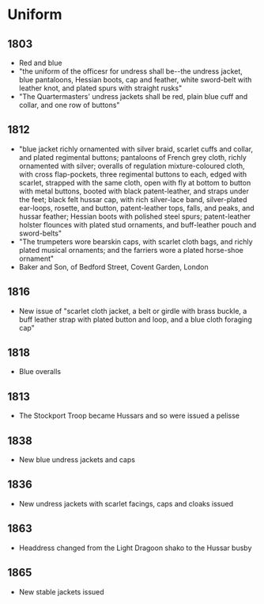 # Uniform

## 1803

* Red and blue
* "the uniform of the officesr for undress shall be--the undress jacket, blue pantaloons, Hessian boots, cap and feather, white sword-belt with leather knot, and plated spurs with straight rusks"
* "The Quartermasters' undress jackets shall be red, plain blue cuff and collar, and one row of buttons"

## 1812

* "blue jacket richly ornamented with silver braid, scarlet cuffs and collar, and plated regimental buttons; pantaloons of French grey cloth, richly ornamented with silver; overalls of regulation mixture-coloured cloth, with cross flap-pockets, three regimental buttons to each, edged with scarlet, strapped with the same cloth, open with fly at bottom to button with metal buttons, booted with black patent-leather, and straps under the feet; black felt hussar cap, with rich silver-lace band, silver-plated ear-loops, rosette, and button, patent-leather tops, falls, and peaks, and hussar feather; Hessian boots with polished steel spurs; patent-leather holster flounces with plated stud ornaments, and buff-leather pouch and sword-belts"
* "The trumpeters wore bearskin caps, with scarlet cloth bags, and richly plated musical ornaments; and the farriers wore a plated horse-shoe ornament"
* Baker and Son, of Bedford Street, Covent Garden, London

## 1816

* New issue of "scarlet cloth jacket, a belt or girdle with brass buckle, a buff leather strap with plated button and loop, and a blue cloth foraging cap"

## 1818

* Blue overalls

## 1813

* The Stockport Troop became Hussars and so were issued a pelisse

## 1838

* New blue undress jackets and caps

## 1836

* New undress jackets with scarlet facings, caps and cloaks issued

## 1863

* Headdress changed from the Light Dragoon shako to the Hussar busby

## 1865

* New stable jackets issued

